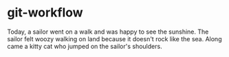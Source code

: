 # git-workflow

Today, a sailor went on a walk and was happy to see the sunshine.
The sailor felt woozy walking on land because it doesn't rock like the sea.
Along came a kitty cat who jumped on the sailor's shoulders.